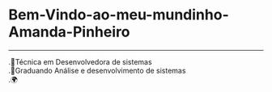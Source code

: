 # Bem-Vindo-ao-meu-mundinho-Amanda-Pinheiro
---
.🌻Técnica em Desenvolvedora de sistemas\
.🌾Graduando Análise e desenvolvimento de sistemas\
.🌍
